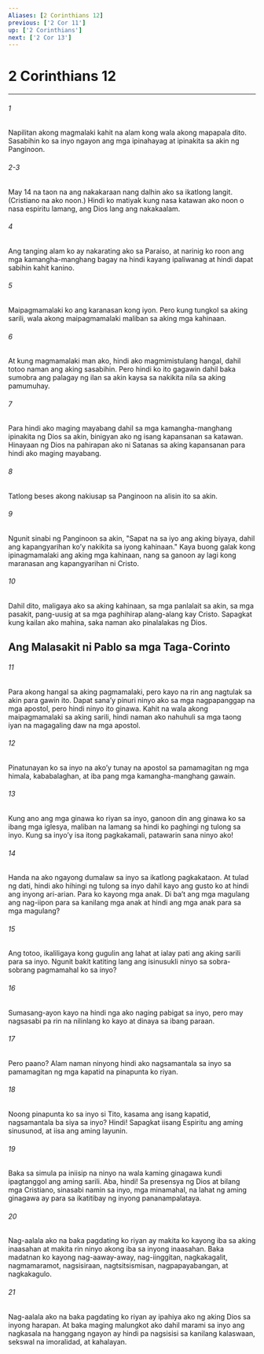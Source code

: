 ```yaml
---
Aliases: [2 Corinthians 12]
previous: ['2 Cor 11']
up: ['2 Corinthians']
next: ['2 Cor 13']
---
```

# 2 Corinthians 12

***

###### 1
Napilitan akong magmalaki kahit na alam kong wala akong mapapala dito. Sasabihin ko sa inyo ngayon ang mga ipinahayag at ipinakita sa akin ng Panginoon.

###### 2-3
May 14 na taon na ang nakakaraan nang dalhin ako sa ikatlong langit. (Cristiano na ako noon.) Hindi ko matiyak kung nasa katawan ako noon o nasa espiritu lamang, ang Dios lang ang nakakaalam. 

###### 4
Ang tanging alam ko ay nakarating ako sa Paraiso, at narinig ko roon ang mga kamangha-manghang bagay na hindi kayang ipaliwanag at hindi dapat sabihin kahit kanino. 

###### 5
Maipagmamalaki ko ang karanasan kong iyon. Pero kung tungkol sa aking sarili, wala akong maipagmamalaki maliban sa aking mga kahinaan. 

###### 6
At kung magmamalaki man ako, hindi ako magmimistulang hangal, dahil totoo naman ang aking sasabihin. Pero hindi ko ito gagawin dahil baka sumobra ang palagay ng ilan sa akin kaysa sa nakikita nila sa aking pamumuhay. 

###### 7
Para hindi ako maging mayabang dahil sa mga kamangha-manghang ipinakita ng Dios sa akin, binigyan ako ng isang kapansanan sa katawan. Hinayaan ng Dios na pahirapan ako ni Satanas sa aking kapansanan para hindi ako maging mayabang. 

###### 8
Tatlong beses akong nakiusap sa Panginoon na alisin ito sa akin. 

###### 9
Ngunit sinabi ng Panginoon sa akin, "Sapat na sa iyo ang aking biyaya, dahil ang kapangyarihan koʼy nakikita sa iyong kahinaan." Kaya buong galak kong ipinagmamalaki ang aking mga kahinaan, nang sa ganoon ay lagi kong maranasan ang kapangyarihan ni Cristo. 

###### 10
Dahil dito, maligaya ako sa aking kahinaan, sa mga panlalait sa akin, sa mga pasakit, pang-uusig at sa mga paghihirap alang-alang kay Cristo. Sapagkat kung kailan ako mahina, saka naman ako pinalalakas ng Dios.

## Ang Malasakit ni Pablo sa mga Taga-Corinto 

###### 11
Para akong hangal sa aking pagmamalaki, pero kayo na rin ang nagtulak sa akin para gawin ito. Dapat sanaʼy pinuri ninyo ako sa mga nagpapanggap na mga apostol, pero hindi ninyo ito ginawa. Kahit na wala akong maipagmamalaki sa aking sarili, hindi naman ako nahuhuli sa mga taong iyan na magagaling daw na mga apostol. 

###### 12
Pinatunayan ko sa inyo na akoʼy tunay na apostol sa pamamagitan ng mga himala, kababalaghan, at iba pang mga kamangha-manghang gawain. 

###### 13
Kung ano ang mga ginawa ko riyan sa inyo, ganoon din ang ginawa ko sa ibang mga iglesya, maliban na lamang sa hindi ko paghingi ng tulong sa inyo. Kung sa inyoʼy isa itong pagkakamali, patawarin sana ninyo ako! 

###### 14
Handa na ako ngayong dumalaw sa inyo sa ikatlong pagkakataon. At tulad ng dati, hindi ako hihingi ng tulong sa inyo dahil kayo ang gusto ko at hindi ang inyong ari-arian. Para ko kayong mga anak. Di baʼt ang mga magulang ang nag-iipon para sa kanilang mga anak at hindi ang mga anak para sa mga magulang? 

###### 15
Ang totoo, ikaliligaya kong gugulin ang lahat at ialay pati ang aking sarili para sa inyo. Ngunit bakit katiting lang ang isinusukli ninyo sa sobra-sobrang pagmamahal ko sa inyo? 

###### 16
Sumasang-ayon kayo na hindi nga ako naging pabigat sa inyo, pero may nagsasabi pa rin na nilinlang ko kayo at dinaya sa ibang paraan. 

###### 17
Pero paano? Alam naman ninyong hindi ako nagsamantala sa inyo sa pamamagitan ng mga kapatid na pinapunta ko riyan. 

###### 18
Noong pinapunta ko sa inyo si Tito, kasama ang isang kapatid, nagsamantala ba siya sa inyo? Hindi! Sapagkat iisang Espiritu ang aming sinusunod, at iisa ang aming layunin. 

###### 19
Baka sa simula pa iniisip na ninyo na wala kaming ginagawa kundi ipagtanggol ang aming sarili. Aba, hindi! Sa presensya ng Dios at bilang mga Cristiano, sinasabi namin sa inyo, mga minamahal, na lahat ng aming ginagawa ay para sa ikatitibay ng inyong pananampalataya. 

###### 20
Nag-aalala ako na baka pagdating ko riyan ay makita ko kayong iba sa aking inaasahan at makita rin ninyo akong iba sa inyong inaasahan. Baka madatnan ko kayong nag-aaway-away, nag-iinggitan, nagkakagalit, nagmamaramot, nagsisiraan, nagtsitsismisan, nagpapayabangan, at nagkakagulo. 

###### 21
Nag-aalala ako na baka pagdating ko riyan ay ipahiya ako ng aking Dios sa inyong harapan. At baka maging malungkot ako dahil marami sa inyo ang nagkasala na hanggang ngayon ay hindi pa nagsisisi sa kanilang kalaswaan, sekswal na imoralidad, at kahalayan.
